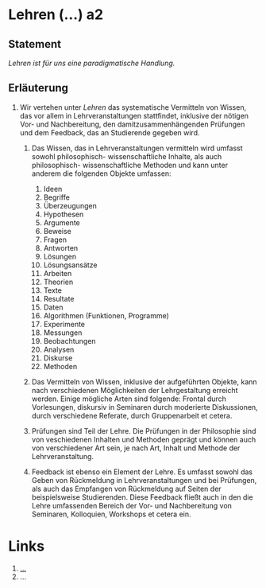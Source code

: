 <!---
   NAME - The NAME of this project is:
ethos

  FILE - The FILENAME of the current file is:
/a2.md

  CREATION - This project was CREATED on:
2017-01-28-16:15:00 UTC

  MODIFICATION - This project was last MODIFIED on:
2017-01-28-16:15:00 UTC

  VERSION - The current VERSION of this project is:
<git-commit-hash>-2017-01-28-16:15:00 UTC

  CREATOR(S) - This project was CREATED by:
Michael Czechowski, Martin Maga

  CONTACT - You can CONTACT the creator(s) or developer(s) of this project at:
E-Mail: mail@martinmaga.de

  COPYRIGHT - The COPYRIGHT holder of this project is:
COPYRIGHT (c) 2016 Martin Maga

  LICENSE - This project is LICENSED under the following license:
Martin Maga 2016 CC BY-SA 4.0 https://creativecommons.org

  SUBFILE – This is a SUBFILE! For more INFORMATION on this project go to:
/README.md
--->

# Lehren (…) a2

## Statement
*Lehren ist für uns eine paradigmatische Handlung.*

## Erläuterung

1. Wir vertehen unter *Lehren* das systematische Vermitteln von Wissen, das vor allem in Lehrveranstaltungen stattfindet, inklusive der nötigen Vor- und Nachbereitung, den damitzusammenhängenden Prüfungen und dem Feedback, das an Studierende gegeben wird.

    1. Das Wissen, das in Lehrveranstaltungen vermitteln wird umfasst sowohl philosophisch- wissenschaftliche Inhalte, als auch philosophisch- wissenschaftliche Methoden und kann unter anderem die folgenden Objekte umfassen:

        1. Ideen
        2. Begriffe
        3. Überzeugungen
        4. Hypothesen
        5. Argumente
        6. Beweise
        7. Fragen
        8. Antworten
        9. Lösungen
       10. Lösungsansätze
       11. Arbeiten
       12. Theorien
       13. Texte
       14. Resultate
       15. Daten
       16. Algorithmen (Funktionen, Programme)
       17. Experimente
       18. Messungen
       19. Beobachtungen
       20. Analysen
       21. Diskurse
       22. Methoden

    2. Das Vermitteln von Wissen, inklusive der aufgeführten Objekte, kann nach verschiedenen Möglichkeiten der Lehrgestaltung erreicht werden. Einige mögliche Arten sind folgende: Frontal durch Vorlesungen, diskursiv in Seminaren durch moderierte Diskussionen, durch verschiedene Referate, durch Gruppenarbeit et cetera.

    3. Prüfungen sind Teil der Lehre. Die Prüfungen in der Philosophie sind von veschiedenen Inhalten und Methoden geprägt und können auch von verschiedener Art sein, je nach Art, Inhalt und Methode der Lehrveranstaltung.

    4. Feedback ist ebenso ein Element der Lehre. Es umfasst sowohl das Geben von Rückmeldung in Lehrveranstaltungen und bei Prüfungen, als auch das Empfangen von Rückmeldung auf Seiten der beispielsweise Studierenden. Diese Feedback fließt auch in den die Lehre umfassenden Bereich der Vor- und Nachbereitung von Seminaren, Kolloquien, Workshops et cetera ein.  

# Links
1. […](…)
2. …
